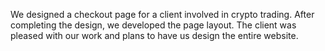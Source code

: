 We designed a checkout page for a client involved in crypto trading. 
After completing the design, we developed the page layout. 
The client was pleased with our work and plans to have us design the entire website.
